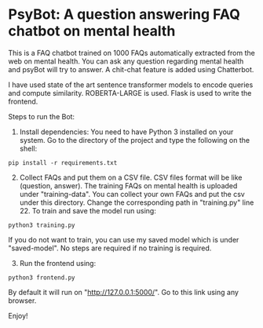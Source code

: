 # PsyBot: A question answering FAQ chatbot on mental health 

This is a FAQ chatbot trained on 1000 FAQs automatically extracted from the web on mental health. You can ask any question regarding mental health and psyBot will try to answer. A chit-chat feature is added using Chatterbot.

I have used state of the art sentence transformer models to encode queries and compute similarity. ROBERTA-LARGE is used. Flask is used to write the frontend.

Steps to run the Bot:
1. Install dependencies: You need to have Python 3 installed on your system. Go to the directory of the project and type the following on the shell:
```shell
pip install -r requirements.txt
```
2. Collect FAQs and put them on a CSV file. CSV files format will be like (question, answer). The training FAQs on mental health is uploaded under "training-data". You can collect your own FAQs and put the csv under this directory. Change the corresponding path in "training.py" line 22. To train and save the model run using:
```shell
python3 training.py
```
If you do not want to train, you can use my saved model which is under "saved-model". No steps are required if no training is required.

3. Run the frontend using:
```shell
python3 frontend.py
```
By default it will run on "http://127.0.0.1:5000/". Go to this link using any browser.

Enjoy!
